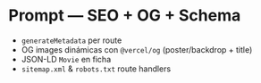 # Prompt — SEO + OG + Schema

- `generateMetadata` per route
- OG images dinámicas con `@vercel/og` (poster/backdrop + title)
- JSON-LD `Movie` en ficha
- `sitemap.xml` & `robots.txt` route handlers
